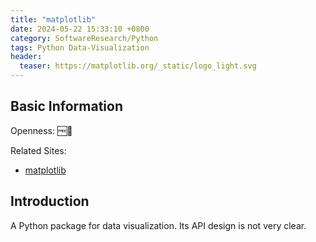 ```yaml
---
title: "matplotlib"
date: 2024-05-22 15:33:10 +0800
category: SoftwareResearch/Python
tags: Python Data-Visualization
header:
  teaser: https://matplotlib.org/_static/logo_light.svg
---
```


## Basic Information

Openness: 🆓📖

Related Sites:

* [matplotlib](https://matplotlib.org/)

## Introduction

A Python package for data visualization. Its API design is not very clear.
